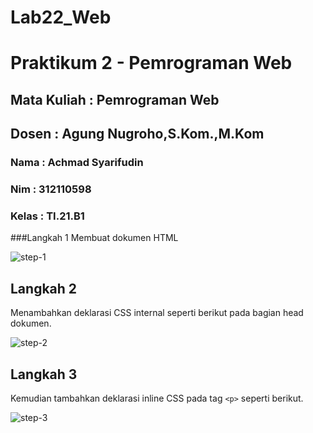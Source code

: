 # Lab22_Web

<h1> Praktikum 2 - Pemrograman Web </h1>
<h2> Mata Kuliah : Pemrograman Web </h2>
<h2> Dosen        : Agung Nugroho,S.Kom.,M.Kom </h2>

<h3> Nama : Achmad Syarifudin </h3>
<h3> Nim  : 312110598 </h3> 
<h3> Kelas : TI.21.B1 </h3>



 ###Langkah 1
 Membuat dokumen HTML
 
 
 
 
  ![step-1](https://imgur.com/9sl4Ced.png)



## Langkah 2
Menambahkan deklarasi CSS internal seperti berikut pada bagian head dokumen. 

![step-2](https://imgur.com/UbP6fBT.png)



## Langkah 3
Kemudian tambahkan deklarasi inline CSS pada tag `<p>` seperti berikut.

![step-3](https://imgur.com/UbP6fBT.png)





